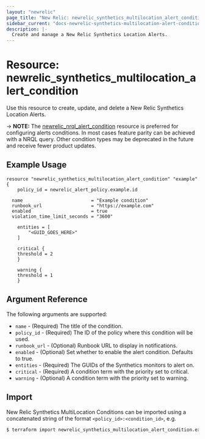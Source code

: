```yaml
---
layout: "newrelic"
page_title: "New Relic: newrelic_synthetics_multilocation_alert_condition"
sidebar_current: "docs-newrelic-synthetics-multilocation-alert-condition"
description: |-
  Create and manage a New Relic Synthetics Location Alerts.
---
```


# Resource: newrelic\_synthetics\_multilocation\_alert\_condition

Use this resource to create, update, and delete a New Relic Synthetics Location Alerts.

-> **NOTE:** The [newrelic_nrql_alert_condition](nrql_alert_condition.html) resource is preferred for configuring alerts conditions. In most cases feature parity can be achieved with a NRQL query. Other condition types may be deprecated in the future and receive fewer product updates.

## Example Usage

```hcl
resource "newrelic_synthetics_multilocation_alert_condition" "example" {
	policy_id = newrelic_alert_policy.example.id

  name                         = "Example condition"
  runbook_url                  = "https://example.com"
  enabled                      = true
  violation_time_limit_seconds = "3600"

	entities = [
		"<GUID_GOES_HERE>"
	]

	critical {
    threshold = 2
	}

	warning {
    threshold = 1
	}
```
## Argument Reference

The following arguments are supported:

  * `name` - (Required) The title of the condition.
  * `policy_id` - (Required) The ID of the policy where this condition will be used.
  * `runbook_url` - (Optional) Runbook URL to display in notifications.
  * `enabled` - (Optional) Set whether to enable the alert condition.  Defaults to true.
  * `entities` - (Required) The GUIDs of the Synthetics monitors to alert on.
  * `critical` - (Required) A condition term with the priority set to critical.
  * `warning` - (Optional) A condition term with the priority set to warning.

## Import

New Relic Synthetics MultiLocation Conditions can be imported using a concatenated string of the format
 `<policy_id>:<condition_id>`, e.g.

```bash
$ terraform import newrelic_synthetics_multilocation_alert_condition.example 12345678:1456
```

